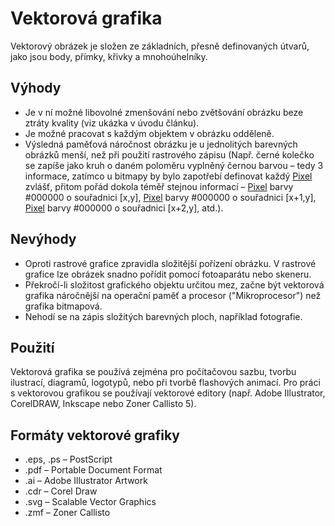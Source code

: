 # Vektorová grafika

Vektorový obrázek je složen ze základních, přesně definovaných útvarů, jako jsou body, přímky, křivky a mnohoúhelníky. 

## Výhody

- Je v ní možné libovolné zmenšování nebo zvětšování obrázku beze ztráty kvality (viz ukázka v úvodu článku).
- Je možné pracovat s každým objektem v obrázku odděleně.
- Výsledná paměťová náročnost obrázku je u jednolitých barevných obrázků menší, než při použití rastrového zápisu (Např. černé kolečko se zapíše jako kruh o daném poloměru vyplněný černou barvou – tedy 3 informace, zatímco u bitmapy by bylo zapotřebí definovat každý [Pixel](Pixel.md) zvlášť, přitom pořád dokola téměř stejnou informací – [Pixel](Pixel.md) barvy #000000 o souřadnici [x,y], [Pixel](Pixel.md) barvy #000000 o souřadnici [x+1,y], [Pixel](Pixel.md) barvy #000000 o souřadnici [x+2,y], atd.).

## Nevýhody

- Oproti rastrové grafice zpravidla složitější pořízení obrázku. V rastrové grafice lze obrázek snadno pořídit pomocí fotoaparátu nebo skeneru.
- Překročí-li složitost grafického objektu určitou mez, začne být vektorová grafika náročnější na operační paměť a procesor ("Mikroprocesor") než grafika bitmapová.
- Nehodí se na zápis složitých barevných ploch, například fotografie.

## Použití

Vektorová grafika se používá zejména pro počítačovou sazbu, tvorbu ilustrací, diagramů, logotypů, nebo při tvorbě flashových animací. Pro práci s vektorovou grafikou se používají vektorové editory (např. Adobe Illustrator, CorelDRAW, Inkscape nebo Zoner Callisto 5). 

## Formáty vektorové grafiky

- .eps, .ps – PostScript
- .pdf – Portable Document Format
- .ai – Adobe Illustrator Artwork
- .cdr – Corel Draw
- .svg – Scalable Vector Graphics
- .zmf – Zoner Callisto
